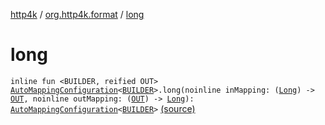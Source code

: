 [http4k](../index.md) / [org.http4k.format](index.md) / [long](./long.md)

# long

`inline fun <BUILDER, reified OUT> `[`AutoMappingConfiguration`](-auto-mapping-configuration/index.md)`<`[`BUILDER`](long.md#BUILDER)`>.long(noinline inMapping: (`[`Long`](https://kotlinlang.org/api/latest/jvm/stdlib/kotlin/-long/index.html)`) -> `[`OUT`](long.md#OUT)`, noinline outMapping: (`[`OUT`](long.md#OUT)`) -> `[`Long`](https://kotlinlang.org/api/latest/jvm/stdlib/kotlin/-long/index.html)`): `[`AutoMappingConfiguration`](-auto-mapping-configuration/index.md)`<`[`BUILDER`](long.md#BUILDER)`>` [(source)](https://github.com/http4k/http4k/blob/master/http4k-core/src/main/kotlin/org/http4k/format/AutoMappingConfiguration.kt#L86)